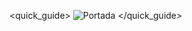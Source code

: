 <quick_guide>
![Portada](http://static.energysistem.com/images/manuals/42261/54995d9819f16.jpg)
</quick_guide>
